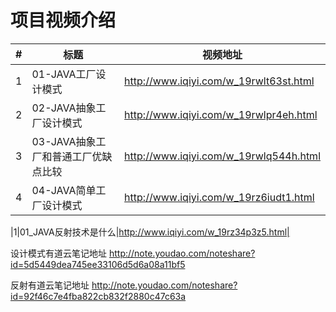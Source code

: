 项目视频介绍 
===========

|#|标题|视频地址|
|---|----|-----|
|1|01-JAVA工厂设计模式|http://www.iqiyi.com/w_19rwlt63st.html|
|2|02-JAVA抽象工厂设计模式|http://www.iqiyi.com/w_19rwlpr4eh.html|
|3|03-JAVA抽象工厂和普通工厂优缺点比较|http://www.iqiyi.com/w_19rwlq544h.html|
|4|04-JAVA简单工厂设计模式|http://www.iqiyi.com/w_19rz6iudt1.html|


|1|01_JAVA反射技术是什么|http://www.iqiyi.com/w_19rz34p3z5.html|


设计模式有道云笔记地址
http://note.youdao.com/noteshare?id=5d5449dea745ee33106d5d6a08a11bf5

反射有道云笔记地址
http://note.youdao.com/noteshare?id=92f46c7e4fba822cb832f2880c47c63a


